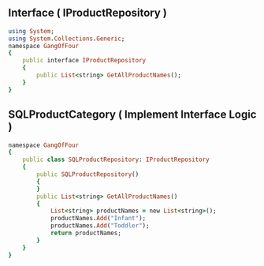 
## Interface ( IProductRepository )
```ruby
using System;
using System.Collections.Generic;
namespace GangOfFour
{
    public interface IProductRepository
    {
        public List<string> GetAllProductNames();
    }    
}
```
## SQLProductCategory ( Implement Interface Logic )
```ruby
namespace GangOfFour
{
    public class SQLProductRepository: IProductRepository
    {
        public SQLProductRepository()
        {
        }
        public List<string> GetAllProductNames()
        {
            List<string> productNames = new List<string>();
            productNames.Add("Infant");
            productNames.Add("Toddler");
            return productNames;
        }
    }
}
```

